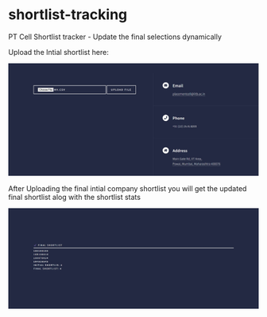 # shortlist-tracking
PT Cell Shortlist tracker - Update the final selections dynamically

Upload the Intial shortlist here:
<p><img src="upload shortlist.jpg">
  
After Uploading the final intial company shortlist you will get the updated final shortlist alog with the shortlist stats
<p><img src="Final shortlist.jpg">
